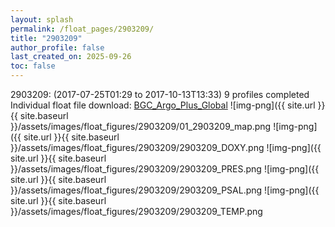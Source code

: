 ```yaml
---
layout: splash
permalink: /float_pages/2903209/
title: "2903209"
author_profile: false
last_created_on: 2025-09-26
toc: false
---
```

 
2903209:  (2017-07-25T01:29 to 2017-10-13T13:33)
9 profiles completed
Individual float file download: [BGC_Argo_Plus_Global](https://ftp.soest.hawaii.edu/bgc_argo_plus/Individual_Floats/outliers_removed/2903209_Sprof_processed.nc)
![img-png]({{ site.url }}{{ site.baseurl }}/assets/images/float_figures/2903209/01_2903209_map.png
![img-png]({{ site.url }}{{ site.baseurl }}/assets/images/float_figures/2903209/2903209_DOXY.png
![img-png]({{ site.url }}{{ site.baseurl }}/assets/images/float_figures/2903209/2903209_PRES.png
![img-png]({{ site.url }}{{ site.baseurl }}/assets/images/float_figures/2903209/2903209_PSAL.png
![img-png]({{ site.url }}{{ site.baseurl }}/assets/images/float_figures/2903209/2903209_TEMP.png
